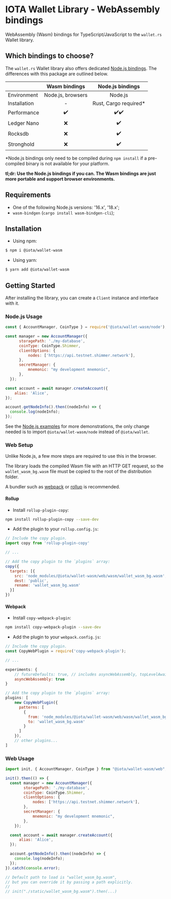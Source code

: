# IOTA Wallet Library - WebAssembly bindings

WebAssembly (Wasm) bindings for TypeScript/JavaScript to the `wallet.rs` Wallet library.

## Which bindings to choose?

The `wallet.rs` Wallet library also offers dedicated [Node.js bindings](../nodejs). The differences with this package are outlined below.

|               |   Wasm bindings   |   Node.js bindings    |
|:--------------|:-----------------:|:---------------------:|
| Environment   | Node.js, browsers |        Node.js        |
| Installation  |         -         | Rust, Cargo required* |
| Performance   |        ✔️         |          ✔️✔️        |
| Ledger Nano   |        ❌         |          ✔️          |
| Rocksdb       |        ❌         |          ✔️          |
| Stronghold    |        ❌         |          ✔️          |

*Node.js bindings only need to be compiled during `npm install` if a pre-compiled binary is not available for your platform.

**tl;dr: Use the Node.js bindings if you can. The Wasm bindings are just more portable and support browser environments.** 

## Requirements

- One of the following Node.js versions: '16.x', '18.x';
- `wasm-bindgen` (`cargo install wasm-bindgen-cli`);

## Installation

- Using npm:

```bash
$ npm i @iota/wallet-wasm
```

- Using yarn:

```bash
$ yarn add @iota/wallet-wasm
```

## Getting Started

After installing the library, you can create a `Client` instance and interface with it.

### Node.js Usage

```javascript
const { AccountManager, CoinType } = require('@iota/wallet-wasm/node');

const manager = new AccountManager({
      storagePath: './my-database',
      coinType: CoinType.Shimmer,
      clientOptions: {
          nodes: ['https://api.testnet.shimmer.network'],
      },
      secretManager: {
          mnemonic: "my development mnemonic",
      },
  });

const account = await manager.createAccount({
    alias: 'Alice',
});

account.getNodeInfo().then((nodeInfo) => {
  console.log(nodeInfo);
});
```

See the [Node.js examples](../nodejs/examples) for more demonstrations, the only change needed is to import `@iota/wallet-wasm/node` instead of `@iota/wallet`.

### Web Setup

Unlike Node.js, a few more steps are required to use this in the browser.

The library loads the compiled Wasm file with an HTTP GET request, so the `wallet_wasm_bg.wasm` file must be copied to the root of the distribution folder.

A bundler such as [webpack](https://webpack.js.org/) or [rollup](https://rollupjs.org/) is recommended.

#### Rollup

- Install `rollup-plugin-copy`:

```bash
npm install rollup-plugin-copy --save-dev
```

- Add the plugin to your `rollup.config.js`:

```js
// Include the copy plugin.
import copy from 'rollup-plugin-copy'

// ...

// Add the copy plugin to the `plugins` array:
copy({
  targets: [{
    src: 'node_modules/@iota/wallet-wasm/web/wasm/wallet_wasm_bg.wasm',
    dest: 'public',
    rename: 'wallet_wasm_bg.wasm'
  }]
})
```

#### Webpack

- Install `copy-webpack-plugin`:

```bash
npm install copy-webpack-plugin --save-dev
```

- Add the plugin to your `webpack.config.js`:

```js
// Include the copy plugin.
const CopyWebPlugin = require('copy-webpack-plugin');

// ...

experiments: {
    // futureDefaults: true, // includes asyncWebAssembly, topLevelAwait etc.
    asyncWebAssembly: true
}

// Add the copy plugin to the `plugins` array:
plugins: [
    new CopyWebPlugin({
      patterns: [
        {
          from: 'node_modules/@iota/wallet-wasm/web/wasm/wallet_wasm_bg.wasm',
          to: 'wallet_wasm_bg.wasm'
        }
      ]
    }),
    // other plugins...
]
```

### Web Usage

```javascript
import init, { AccountManager, CoinType } from "@iota/wallet-wasm/web";

init().then(() => {
  const manager = new AccountManager({
        storagePath: './my-database',
        coinType: CoinType.Shimmer,
        clientOptions: {
            nodes: ['https://api.testnet.shimmer.network'],
        },
        secretManager: {
            mnemonic: "my development mnemonic",
        },
    });

  const account = await manager.createAccount({
      alias: 'Alice',
  });

  account.getNodeInfo().then((nodeInfo) => {
    console.log(nodeInfo);
  });
}).catch(console.error);

// Default path to load is "wallet_wasm_bg.wasm", 
// but you can override it by passing a path explicitly.
//
// init("./static/wallet_wasm_bg.wasm").then(...)
```
